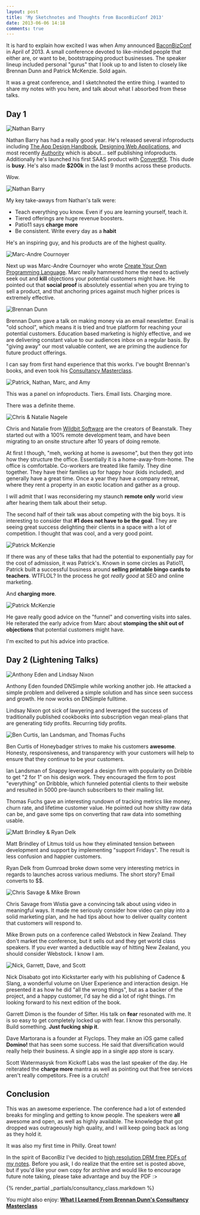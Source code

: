 ```yaml
---
layout: post
title: 'My Sketchnotes and Thoughts from BaconBizConf 2013'
date: 2013-06-06 14:18
comments: true
---
```


It is hard to explain how excited I was when Amy announced
[BaconBizConf](http://unicornfree.com/category/baconbiz) in April of 2013. A
small conference devoted to like-minded people that either are, or want to be,
bootstrapping product businesses. The speaker lineup included personal "gurus"
that I look up to and listen to closely like Brennan Dunn and Patrick McKenzie.
Sold again.

It was a great conference, and I sketchnoted the entire thing. I wanted to share
my notes with you here, and talk about what I absorbed from these talks.

## Day 1

![Nathan Barry](/images/bacon/bacon_biz_2013-1.jpg)

Nathan Barry has had a really good year. He's released several infoproducts
including [The App Design
Handbook](http://nathanbarry.com/app-design-handbook/), [Designing Web
Applications](http://nathanbarry.com/webapps/), and most recently
[Authority](http://nathanbarry.com/authority/) which is about... self publishing
infoproducts. Additionally he's launched his first SAAS product with
[ConvertKit](http://convertkit.com/). This dude is **busy**. He's also made
**$200k** in the last 9 months across these products.

Wow.

![Nathan Barry](/images/bacon/bacon_biz_2013-2.jpg)

My key take-aways from Nathan's talk were:

- Teach everything you know. Even if you are learning yourself, teach it.
- Tiered offerings are huge revenue boosters.
- Patio11 says **charge more**
- Be consistent. Write every day as a **habit**

He's an inspiring guy, and his products are of the highest quality.

![Marc-Andre Cournoyer](/images/bacon/bacon_biz_2013-3.jpg)

Next up was Marc-Andre Cournoyer who wrote [Create Your Own Programming
Language](http://createyourproglang.com/). Marc really hammered home the need to
actively seek out and **kill** objections your potential customers might have.
He pointed out that **social proof** is absolutely essential when you are trying
to sell a product, and that anchoring prices against much higher prices is
extremely effective.

![Brennan Dunn](/images/bacon/bacon_biz_2013-4.jpg)

Brennan Dunn gave a talk on making money via an email newsletter. Email is "old
school", which means it is tried and true platform for reaching your potential
customers. Education based marketing is highly effective, and we are delivering
constant value to our audiences inbox on a regular basis. By "giving away" our
most valuable content, we are priming the audience for future product offerings.

I can say from first hand experience that this works. I've bought Brennan's
books, and even took his [Consultancy
Masterclass](http://doubleyourfreelancingrate.com/build-a-consultancy).

![Patrick, Nathan, Marc, and Amy](/images/bacon/bacon_biz_2013-5.jpg)

This was a panel on infoproducts. Tiers. Email lists. Charging more.

There was a definite theme.

![Chris & Natalie Nagele](/images/bacon/bacon_biz_2013-6.jpg)

Chris and Natalie from [Wildbit Software](http://wildbit.com/) are the creators
of Beanstalk. They started out with a 100% remote development team, and have
been migrating to an onsite structure after 10 years of doing remote.

At first I though, "meh, working at home is awesome", but then they got into how
they structure the office. Essentially it is a home-away-from-home. The office
is comfortable. Co-workers are treated like family. They dine together. They
have their families up for happy hour (kids included), and generally have a
great time. Once a year they have a company retreat, where they rent a property
in an exotic location and gather as a group.

I will admit that I was reconsidering my staunch **remote only** world view
after hearing them talk about their setup.

The second half of their talk was about competing with the big boys. It is
interesting to consider that **#1 does not have to be the goal**. They are
seeing great success delighting their clients in a space with a lot of
competition. I thought that was cool, and a very good point.

![Patrick McKenzie](/images/bacon/bacon_biz_2013-7.jpg)

If there was any of these talks that had the potential to exponentially pay for
the cost of admission, it was Patrick's. Known in some circles as Patio11,
Patrick built a successful business around **selling printable bingo cards to
teachers**. WTFLOL? In the process he got _really good_ at SEO and online
marketing.

And **charging more**.

![Patrick McKenzie](/images/bacon/bacon_biz_2013-8.jpg)

He gave really good advice on the "funnel" and converting visits into sales. He
reiterated the early advice from Marc about **stomping the shit out of
objections** that potential customers might have.

I'm excited to put his advice into practice.

## Day 2 (Lightening Talks)

![Anthony Eden and Lindsay Nixon](/images/bacon/bacon_biz_2013-9.jpg)

Anthony Eden founded DNSimple while working another job. He attacked a simple
problem and delivered a simple solution and has since seen success and growth.
He now works on DNSimple fulltime.

Lindsay Nixon got sick of lawyering and leveraged the success of traditionally
published cookbooks into subscription vegan meal-plans that are generating tidy
profits. Recurring tidy profits.

![Ben Curtis, Ian Landsman, and Thomas Fuchs](/images/bacon/bacon_biz_2013-10.jpg)

Ben Curtis of Honeybadger strives to make his customers **awesome**. Honesty,
responsiveness, and transparency with your customers will help to ensure that
they continue to be your customers.

Ian Landsman of Snappy leveraged a design firm with popularity on Dribble to get
"2 for 1" on his design work. They encouraged the firm to post "everything" on
Dribbble, which funneled potential clients to their website and resulted in 5000
pre-launch subscribers to their mailing list.

Thomas Fuchs gave an interesting rundown of tracking metrics like money, churn
rate, and lifetime customer value. He pointed out how shitty raw data can be,
and gave some tips on converting that raw data into something usable.

![Matt Brindley & Ryan Delk](/images/bacon/bacon_biz_2013-11.jpg)

Matt Brindley of Litmus told us how they eliminated tension between development
and support by implementing "support Fridays". The result is less confusion and
happier customers.

Ryan Delk from Gumroad broke down some very interesting metrics in regards to
launches across various mediums. The short story? Email converts to $$.

![Chris Savage & Mike Brown](/images/bacon/bacon_biz_2013-12.jpg)

Chris Savage from Wistia gave a convincing talk about using video in meaningful
ways. It made me seriously consider how video can play into a solid marketing
plan, and he had tips about how to deliver quality content that customers will
respond to.

Mike Brown puts on a conference called Webstock in New Zealand. They don't
market the conference, but it sells out and they get world class speakers. If
you ever wanted a deductible way of hitting New Zealand, you should consider
Webstock. I know I am.

![Nick, Garrett, Dave, and Scott](/images/bacon/bacon_biz_2013-13.jpg)

Nick Disabato got into Kickstarter early with his publishing of Cadence & Slang,
a wonderful volume on User Experience and interaction design. He presented it as
how he did "all the wrong things", but as a backer of the project, and a happy
customer, I'd say he did a lot of right things. I'm looking forward to his next
edition of the book.

Garrett Dimon is the founder of Sifter. His talk on **fear** resonated with me.
It is so easy to get completely locked up with fear. I know this personally.
Build something. **Just fucking ship it**.

Dave Martorana is a founder at Flyclops. They make an iOS game called
**Domino!** that has seen some success. He said that diversification would
really help their business. A single app in a single app store is scary.

Scott Watermasysk from Kickoff Labs was the last speaker of the day. He
reiterated the **charge more** mantra as well as pointing out that free services
aren't really competitors. Free is a crutch!

## Conclusion

This was an awesome experience. The conference had a lot of extended breaks for
mingling and getting to know people. The speakers were **all** awesome and open,
as well as highly available. The knowledge that got dropped was outrageously
high quality, and I will keep going back as long as they hold it.

It was also my first time in Philly. Great town!

In the spirit of BaconBiz I've decided to <a
href="http://gum.co/baconbiz2013sketchnotes">high resolution DRM free PDFs of
my notes</a>. Before you ask, I do realize that the entire set is posted above,
but if you'd like your own copy for archive and would like to encourage future
note taking, please take advantage and buy the PDF :>

{% render_partial _partials/consultancy_class.markdown %}

You might also enjoy: <a href="http://joelhooks.com/blog/2013/06/07/what-i-learned-from-brennan-dunns-consultancy-masterclass-w-slash-sketchnotes/"><strong>What I Learned From Brennan Dunn's Consultancy Masterclass</strong></a>
